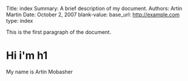 Title:   index
Summary: A brief description of my document.
Authors: Artin
         Martin
Date:    October 2, 2007
blank-value:
base_url: http://example.com
type: index

This is the first paragraph of the document.

# Hi i'm h1

My name is Artin Mobasher
